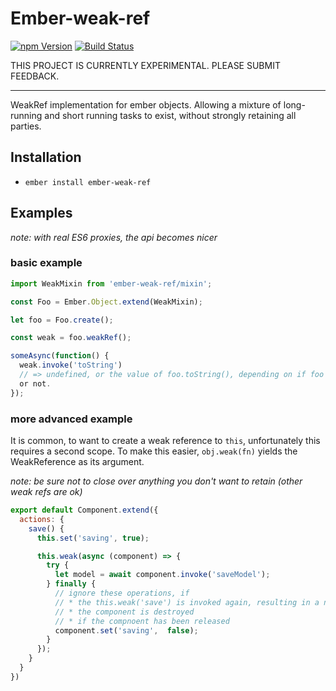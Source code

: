 # Ember-weak-ref
[![npm Version][npm-badge]][npm]
[![Build Status][travis-badge]][travis]

THIS PROJECT IS CURRENTLY EXPERIMENTAL.  PLEASE SUBMIT FEEDBACK.

---

WeakRef implementation for ember objects. Allowing a mixture of long-running
and short running tasks to exist, without strongly retaining all parties.

## Installation

* `ember install ember-weak-ref`

## Examples

*note: with real ES6 proxies, the api becomes nicer*

### basic example

```js
import WeakMixin from 'ember-weak-ref/mixin';

const Foo = Ember.Object.extend(WeakMixin);

let foo = Foo.create();

const weak = foo.weakRef();

someAsync(function() {
  weak.invoke('toString')
  // => undefined, or the value of foo.toString(), depending on if foo is gone
  or not.
});
```

### more advanced example

It is common, to want to create a weak reference to `this`, unfortunately this
requires a second scope. To make this easier, `obj.weak(fn)` yields the WeakReference as its argument.

*note: be sure not to close over anything you don't want to retain (other weak refs are ok)*

```js
export default Component.extend({
  actions: {
    save() {
      this.set('saving', true);

      this.weak(async (component) => {
        try {
          let model = await component.invoke('saveModel');
        } finally {
          // ignore these operations, if
          // * the this.weak('save') is invoked again, resulting in a new operation id
          // * the component is destroyed
          // * if the compnoent has been released
          component.set('saving',  false);
        }
      });
    }
  }
})

```

[npm]: https://www.npmjs.org/package/ember-weak-ref
[npm-badge]: https://img.shields.io/npm/v/ember-weak-ref.svg?style=flat-square
[travis]: https://travis-ci.org/stefanpenner/ember-weak-ref
[travis-badge]: https://img.shields.io/travis/stefanpenner/ember-weak-ref/master.svg?style=flat-square
